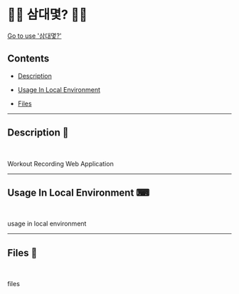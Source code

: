 # 🏋️‍♂️ 삼대몇? 🏋️‍♀️

<a href="#" target="_blank">Go to use '삼대몇?'</a>

## Contents

- [Description](#description-)

- [Usage In Local Environment](#usage-in-local-environment-)

- [Files](#files-)

---

## Description 📝

<br>

Workout Recording Web Application

---

## Usage In Local Environment ⌨

<br>

usage in local environment

---

## Files 📁

<br>

files
